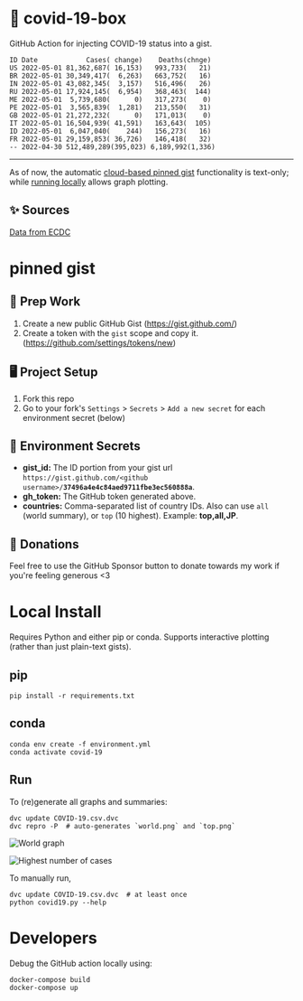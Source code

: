 # 🏥 covid-19-box

GitHub Action for injecting COVID-19 status into a gist.

```
ID Date            Cases( change)    Deaths(chnge)
US 2022-05-01 81,362,687( 16,153)   993,733(   21)
BR 2022-05-01 30,349,417(  6,263)   663,752(   16)
IN 2022-05-01 43,082,345(  3,157)   516,496(   26)
RU 2022-05-01 17,924,145(  6,954)   368,463(  144)
ME 2022-05-01  5,739,680(      0)   317,273(    0)
PE 2022-05-01  3,565,839(  1,281)   213,550(   31)
GB 2022-05-01 21,272,232(      0)   171,013(    0)
IT 2022-05-01 16,504,939( 41,591)   163,643(  105)
ID 2022-05-01  6,047,040(    244)   156,273(   16)
FR 2022-05-01 29,159,853( 36,726)   146,418(   32)
-- 2022-04-30 512,489,289(395,023) 6,189,992(1,336)
```

---

As of now, the automatic [cloud-based pinned gist](#pinned-gist) functionality is text-only;
while [running locally](#local-install) allows graph plotting.

## ✨ Sources

[Data from ECDC](https://www.ecdc.europa.eu/en/publications-data/download-todays-data-geographic-distribution-covid-19-cases-worldwide)

# pinned gist

## 🎒 Prep Work
1. Create a new public GitHub Gist (https://gist.github.com/)
1. Create a token with the `gist` scope and copy it. (https://github.com/settings/tokens/new)

## 🖥 Project Setup
1. Fork this repo
1. Go to your fork's `Settings` > `Secrets` > `Add a new secret` for each environment secret (below)

## 🤫 Environment Secrets
- **gist_id:** The ID portion from your gist url `https://gist.github.com/<github username>/`**`37496a4e4c84aed9711fbe3ec560888a`**.
- **gh_token:** The GitHub token generated above.
- **countries:** Comma-separated list of country IDs. Also can use `all` (world summary), or `top` (10 highest). Example: **top,all,JP**.

## 💸 Donations

Feel free to use the GitHub Sponsor button to donate towards my work if you're feeling generous <3

# Local Install

Requires Python and either pip or conda. Supports interactive plotting (rather than just plain-text gists).

## pip

```
pip install -r requirements.txt
```

## conda

```
conda env create -f environment.yml
conda activate covid-19
```

## Run

To (re)generate all graphs and summaries:

```
dvc update COVID-19.csv.dvc
dvc repro -P  # auto-generates `world.png` and `top.png`
```

![World graph](world.png)

![Highest number of cases](top.png)

To manually run,

```
dvc update COVID-19.csv.dvc  # at least once
python covid19.py --help
```

# Developers

Debug the GitHub action locally using:

```
docker-compose build
docker-compose up
```
